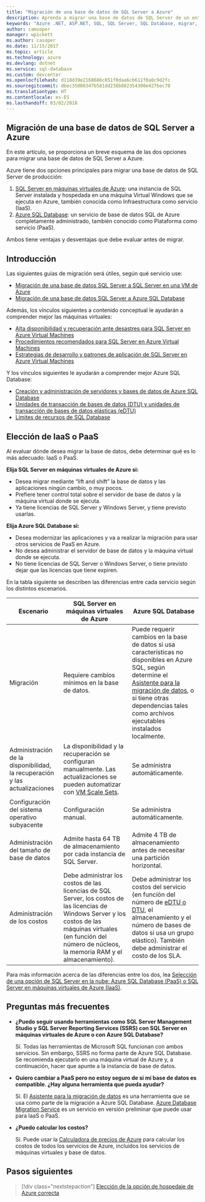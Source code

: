 ```yaml
---
title: "Migración de una base de datos de SQL Server a Azure"
description: Aprenda a migrar una base de datos de SQL Server de un entorno local a Azure.
keywords: "Azure .NET, ASP.NET, SQL, SQL Server, SQL Database, migrar, migración"
author: camsoper
manager: wpickett
ms.author: casoper
ms.date: 11/15/2017
ms.topic: article
ms.technology: azure
ms.devlang: dotnet
ms.service: sql-database
ms.custom: devcenter
ms.openlocfilehash: d118d39e2168686c851f0daa6cb611f0a0c9d2fc
ms.sourcegitcommit: dbec35008347b581dd238b882354300e427bec70
ms.translationtype: HT
ms.contentlocale: es-ES
ms.lasthandoff: 03/02/2018
---
```

## <a name="migrate-a-sql-server-database-to-azure"></a>Migración de una base de datos de SQL Server a Azure

En este artículo, se proporciona un breve esquema de las dos opciones para migrar una base de datos de SQL Server a Azure.

Azure tiene dos opciones principales para migrar una base de datos de SQL Server de producción:

1. [SQL Server en máquinas virtuales de Azure](https://docs.microsoft.com/azure/virtual-machines/windows/sql/virtual-machines-windows-sql-server-iaas-overview): una instancia de SQL Server instalada y hospedada en una máquina Virtual Windows que se ejecuta en Azure, también conocida como Infraestructura como servicio (IaaS).
2. [Azure SQL Database](https://docs.microsoft.com/azure/sql-database/sql-database-technical-overview): un servicio de base de datos SQL de Azure completamente administrado, también conocido como Plataforma como servicio (PaaS).

Ambos tiene ventajas y desventajas que debe evaluar antes de migrar.

## <a name="get-started"></a>Introducción

Las siguientes guías de migración será útiles, según qué servicio use:

* [Migración de una base de datos SQL Server a SQL Server en una VM de Azure](https://docs.microsoft.com/azure/virtual-machines/windows/sql/virtual-machines-windows-migrate-sql)
* [Migración de una base de datos SQL Server a Azure SQL Database](https://docs.microsoft.com/azure/sql-database/sql-database-migrate-your-sql-server-database)

Además, los vínculos siguientes a contenido conceptual le ayudarán a comprender mejor las máquinas virtuales:

* [Alta disponibilidad y recuperación ante desastres para SQL Server en Azure Virtual Machines](https://docs.microsoft.com/azure/virtual-machines/windows/sql/virtual-machines-windows-sql-high-availability-dr)
* [Procedimientos recomendados para SQL Server en Azure Virtual Machines](https://docs.microsoft.com/azure/virtual-machines/windows/sql/virtual-machines-windows-sql-performance)
* [Estrategias de desarrollo y patrones de aplicación de SQL Server en Azure Virtual Machines](https://docs.microsoft.com/azure/virtual-machines/windows/sql/virtual-machines-windows-sql-server-app-patterns-dev-strategies)

Y los vínculos siguientes le ayudarán a comprender mejor Azure SQL Database:

* [Creación y administración de servidores y bases de datos de Azure SQL Database](https://docs.microsoft.com/azure/sql-database/sql-database-servers-databases)
* [Unidades de transacción de bases de datos (DTU) y unidades de transacción de bases de datos elásticas (eDTU)](https://docs.microsoft.com/azure/sql-database/sql-database-what-is-a-dtu)
* [Límites de recursos de SQL Database](https://docs.microsoft.com/azure/sql-database/sql-database-resource-limits)

## <a name="choosing-iaas-or-paas"></a>Elección de IaaS o PaaS

Al evaluar dónde desea migrar la base de datos, debe determinar qué es lo más adecuado: IaaS o PaaS.

**Elija SQL Server en máquinas virtuales de Azure si:**

* Desea migrar mediante “lift and shift” la base de datos y las aplicaciones ningún cambio, o muy pocos.
* Prefiere tener control total sobre el servidor de base de datos y la máquina virtual donde se ejecuta.
* Ya tiene licencias de SQL Server y Windows Server, y tiene previsto usarlas.

**Elija Azure SQL Database si:**

* Desea modernizar las aplicaciones y va a realizar la migración para usar otros servicios de PaaS en Azure.
* No desea administrar el servidor de base de datos y la máquina virtual donde se ejecuta.
* No tiene licencias de SQL Server o Windows Server, o tiene previsto dejar que las licencias que tiene expiren.

En la tabla siguiente se describen las diferencias entre cada servicio según los distintos escenarios.

| Escenario | SQL Server en máquinas virtuales de Azure | Azure SQL Database |
|----------|-------------------------|--------------------|
| Migración | Requiere cambios mínimos en la base de datos. | Puede requerir cambios en la base de datos si usa características no disponibles en Azure SQL, según determine el [Asistente para la migración de datos](https://www.microsoft.com/download/details.aspx?id=53595), o si tiene otras dependencias tales como archivos ejecutables instalados localmente.|
| Administración de la disponibilidad, la recuperación y las actualizaciones | La disponibilidad y la recuperación se configuran manualmente. Las actualizaciones se pueden automatizar con [VM Scale Sets](https://docs.microsoft.com/azure/virtual-machine-scale-sets/virtual-machine-scale-sets-automatic-upgrade). | Se administra automáticamente. |
| Configuración del sistema operativo subyacente | Configuración manual. | Se administra automáticamente. |
| Administración del tamaño de base de datos | Admite hasta 64 TB de almacenamiento por cada instancia de SQL Server. | Admite 4 TB de almacenamiento antes de necesitar una partición horizontal. |
| Administración de los costos | Debe administrar los costos de las licencias de SQL Server, los costos de las licencias de Windows Server y los costos de las máquinas virtuales (en función del número de núcleos, la memoria RAM y el almacenamiento). | Debe administrar los costos del servicio (en función del número de [eDTU o DTU](https://docs.microsoft.com/azure/sql-database/sql-database-what-is-a-dtu), el almacenamiento y el número de bases de datos si usa un grupo elástico).  También debe administrar el costo de los SLA. |

Para más información acerca de las diferencias entre los dos, lea [Selección de una opción de SQL Server en la nube: Azure SQL Database (PaaS) o SQL Server en máquinas virtuales de Azure (IaaS)](https://docs.microsoft.com/azure/sql-database/sql-database-paas-vs-sql-server-iaas).

## <a name="faq"></a>Preguntas más frecuentes

* **¿Puedo seguir usando herramientas como SQL Server Management Studio y SQL Server Reporting Services (SSRS) con SQL Server en máquinas virtuales de Azure o con Azure SQL Database?**

    Sí. Todas las herramientas de Microsoft SQL funcionan con ambos servicios. Sin embargo, SSRS no forma parte de Azure SQL Database. Se recomienda ejecutarlo en una máquina virtual de Azure y, a continuación, hacer que apunte a la instancia de base de datos.
    
* **Quiero cambiar a PaaS pero no estoy seguro de si mi base de datos es compatible. ¿Hay alguna herramienta que pueda ayudar?**

    Sí. El [Asistente para la migración de datos](https://www.microsoft.com/download/details.aspx?id=53595) es una herramienta que se usa como parte de la migración a Azure SQL Database.  [Azure Database Migration Service](https://azure.microsoft.com/campaigns/database-migration/) es un servicio en versión preliminar que puede usar para IaaS o PaaS.

* **¿Puedo calcular los costos?**

    Sí.  Puede usar la [Calculadora de precios de Azure](https://azure.microsoft.com/pricing/calculator/) para calcular los costos de todos los servicios de Azure, incluidos los servicios de máquinas virtuales y base de datos.
    
## <a name="next-steps"></a>Pasos siguientes

> [!div class="nextstepaction"]
> [Elección de la opción de hospedaje de Azure correcta](dotnet-howto-choose-migration.md)
